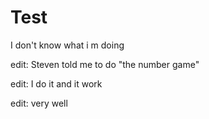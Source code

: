 # Test
I don't know what i m doing

edit:
Steven told me to do "the number game"

edit:
I do it and it work

edit: very well